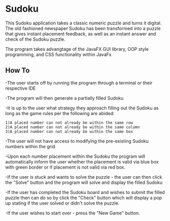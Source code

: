 # Sudoku

This Sudoku application takes a classic numeric puzzle and turns it digital. The old fashioned newspaper Sudoku has been transformed into a puzzle that 
gives instant placement feedback, as well as an instant answer and check of the Sudoku puzzle.

The program takes advangtage of the JavaFX GUI library, OOP style programming, and CSS functionality within JavaFx

## How To

-The user starts off by running the program through a terminal or their respective IDE

-The program will then generate a partially filled Sudoku

-It is up to the user what strategy they approach filling out the Sudoku as long as the game rules per the following are abided:

    1)A placed number can not already be within the same row
    2)A placed number can not already be within the same column
    3)A placed number can not already be within the same box
-The user will not have access to modifying the pre-existing Sudoku numbers within the grid

-Upon each number placement within the Sudoku the program will automatically inform the user whether the placement is valid via blue box with green border
or if placement is not valid via red box.

-If the user is stuck and wants to solve the puzzle - the user can then click the "Solve" button and the program will solve and display the filled Sudoku

-If the user has completed the Sudoku board and wishes to submit the filled puzzle then can do so by click the "Check" button which will display a pop up stating if the user solved or didn't solve the puzzle.

-If the user wishes to start over - press the "New Game" button.
